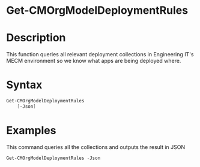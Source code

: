 # Get-CMOrgModelDeploymentRules

# Description
This function queries all relevant deployment collections in Engineering IT's MECM environment so we know what apps are being deployed where.

# Syntax
```powershell
Get-CMOrgModelDeploymentRules
    [-Json]
```

# Examples
This command queries all the collections and outputs the result in JSON
```powershell
Get-CMOrgModelDeploymentRules -Json
```
